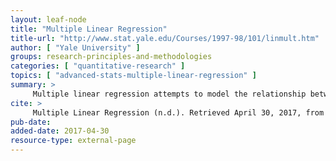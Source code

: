 ```yaml
---
layout: leaf-node
title: "Multiple Linear Regression"
title-url: "http://www.stat.yale.edu/Courses/1997-98/101/linmult.htm"
author: [ "Yale University" ]
groups: research-principles-and-methodologies
categories: [ "quantitative-research" ]
topics: [ "advanced-stats-multiple-linear-regression" ]
summary: >
     Multiple linear regression attempts to model the relationship between two or more explanatory variables and a response variable by fitting a linear equation to observed data. Every value of the independent variable x is associated with a value of the dependent variable y. 
cite: >
     Multiple Linear Regression (n.d.). Retrieved April 30, 2017, from http://www.stat.yale.edu/Courses/1997-98/101/linmult.htm
pub-date: 
added-date: 2017-04-30
resource-type: external-page
---
```

